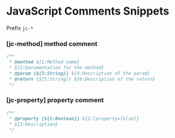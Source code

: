 # JavaScript Comments Snippets

Prefix `jc-*`

### [jc-method] method comment

```javascript
/**
 * @method ${1:Method name}
 * ${2:Documentation for the method}
 * @param {${3:String}} ${4:Description of the param}
 * @return {${5:String}} ${6:Description of the return}
 */
```

### [jc-property] property comment

```javascript
/**
 * @property {${1:Boolean}} ${2:[property=false]}
 * ${3:Description}
 */
```
